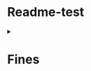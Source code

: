 # Readme-test

<details> 
  <summary><h1>Fines</h1></summary>
  <blockquote>
    <p>[POST] You can create a new fines sending a object like the following /fines/</p>
    <p>[URL] https://api.library.management/api/v1/fines/</p>
    <details>  
      <summary><h2>Create Fines</h2></summary>
      <blockquote>
        <details>
          <summary>Header</summary>
          <blockquote>
            <li><b>Authorization</b>: Bearer {token_librarian_access}</li>
          </blockquote>
        </details>
        <details>
          <summary>Body</summary>
          <blockquote>
```javascript
{
	"userId": 123,
	"bookId": 12,
	"fineType": "broke",
	"amount": 50
}
```
          </blockquote>
        </details>                
      </blockquote>
    </details>
  </blockquote>  
</details>

